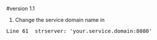 #version 1.1
1. Change the service domain name in 

<pre>
Line 61  strserver: 'your.service.domain:8080'
</pre>
